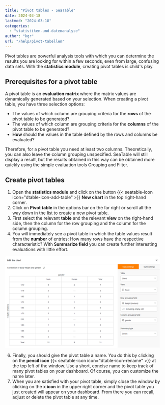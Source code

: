 ```yaml
---
title: "Pivot tables - SeaTable"
date: 2024-03-18
lastmod: "2024-03-18"
categories: 
  - "statistiken-und-datenanalyse"
author: "kgr"
url: "/help/pivot-tabellen"
---
```


Pivot tables are powerful analysis tools with which you can determine the results you are looking for within a few seconds, even from large, confusing data sets. With the **statistics module**, creating pivot tables is child's play.

## Prerequisites for a pivot table

A pivot table is an **evaluation matrix** where the matrix values are dynamically generated based on your selection. When creating a pivot table, you have three selection options:

- The values of which column are grouping criteria for the **rows** of the pivot table to be generated?
- The values of which column are grouping criteria for the **columns** of the pivot table to be generated?
- **How** should the values in the table defined by the rows and columns be evaluated?

Therefore, for a pivot table you need at least two columns. Theoretically, you can also leave the column grouping unspecified. SeaTable will still display a result, but the results obtained in this way can be obtained more quickly using the simple evaluation tools Grouping and Filter.

## Create pivot tables

1. Open the **statistics module** and click on the button {{< seatable-icon icon="dtable-icon-add-table" >}} **New chart** in the top right-hand corner.
2. Click on **Pivot table** in the options bar on the far right or scroll all the way down in the list to create a new pivot table.
3. First select the relevant **table** and the relevant **view** on the right-hand side, then the column for the row grouping and the column for the column grouping.
4. You will immediately see a pivot table in which the table values result from the **number** of entries: How many rows have the respective characteristic? With **Summarize field** you can create further interesting evaluations with little effort.

![Pivot table](images/Pivot-Tabelle.png)

6. Finally, you should give the pivot table a name. You do this by clicking on the **pencil icon** {{< seatable-icon icon="dtable-icon-rename" >}} at the top left of the window. Use a short, concise name to keep track of many pivot tables on your dashboard. Of course, you can customize the name later.
7. When you are satisfied with your pivot table, simply close the window by clicking on the **x icon** in the upper right corner and the pivot table you just created will appear on your dashboard. From there you can recall, adjust or delete the pivot table at any time.

